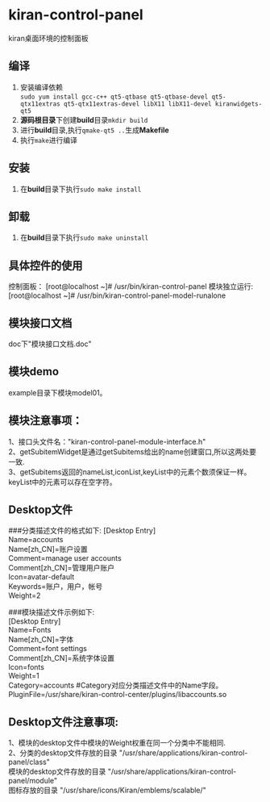 # kiran-control-panel
kiran桌面环境的控制面板

## 编译
1.  安装编译依赖  
   `sudo yum install gcc-c++ qt5-qtbase qt5-qtbase-devel qt5-qtx11extras qt5-qtx11extras-devel libX11 libX11-devel kiranwidgets-qt5`
2. **源码根目录**下创建**build**目录`mkdir build`
3. 进行**build**目录,执行`qmake-qt5 ..`生成**Makefile**
4. 执行`make`进行编译

## 安装
1. 在**build**目录下执行`sudo make install`

## 卸载
1. 在**build**目录下执行`sudo make uninstall`

## 具体控件的使用
控制面板：
[root@localhost ~]# /usr/bin/kiran-control-panel
模块独立运行:
[root@localhost ~]# /usr/bin/kiran-control-panel-model-runalone
## 模块接口文档
doc下"模块接口文档.doc"
## 模块demo
example目录下模块model01。  
## 模块注意事项：   
1、接口头文件名："kiran-control-panel-module-interface.h"   
2、getSubitemWidget是通过getSubitems给出的name创建窗口,所以这两处要一致.   
3、getSubitems返回的nameList,iconList,keyList中的元素个数须保证一样。keyList中的元素可以存在空字符。   

## Desktop文件
###分类描述文件的格式如下:
[Desktop Entry]  
Name=accounts  
Name[zh_CN]=账户设置  
Comment=manage user accounts  
Comment[zh_CN]=管理用户账户  
Icon=avatar-default  
Keywords=账户，用户，帐号  
Weight=2  
  
###模块描述文件示例如下:  
[Desktop Entry]  
Name=Fonts  
Name[zh_CN]=字体  
Comment=font settings  
Comment[zh_CN]=系统字体设置  
Icon=fonts  
Weight=1  
Category=accounts      #Category对应分类描述文件中的Name字段。  
PluginFile=/usr/share/kiran-control-center/plugins/libaccounts.so  

## Desktop文件注意事项:
1、模块的desktop文件中模块的Weight权重在同一个分类中不能相同.  
2、分类的desktop文件存放的目录 "/usr/share/applications/kiran-control-panel/class"  
  模块的desktop文件存放的目录  "/usr/share/applications/kiran-control-panel/module"  
  图标存放的目录 "/usr/share/icons/Kiran/emblems/scalable/"  


